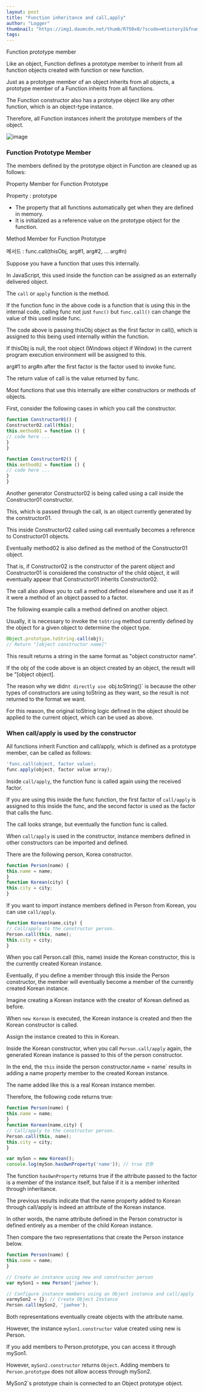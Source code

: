 ```yaml
---
layout: post
title: "Function inheritance and call,apply"
author: "Logger"
thumbnail: "https://img1.daumcdn.net/thumb/R750x0/?scode=mtistory2&fname=https%3A%2F%2Ft1.daumcdn.net%2Fcfile%2Ftistory%2F2776E63B57EB70A22F"
tags: 
---
```



Function prototype member

Like an object, Function defines a prototype member to inherit from all function objects created with function or new function.

Just as a prototype member of an object inherits from all objects, a prototype member of a Function inherits from all functions.

The Function constructor also has a prototype object like any other function, which is an object-type instance.

Therefore, all Function instances inherit the prototype members of the object.

![image](https://t1.daumcdn.net/cfile/tistory/2776E63B57EB70A22F)

### Function Prototype Member

The members defined by the prototype object in Function are cleaned up as follows:

Property Member for Function Prototype

Property : prototype

- The property that all functions automatically get when they are defined in memory.
- It is initialized as a reference value on the prototype object for the function.

Method Member for Function Prototype

메서드 : func.call(thisObj, arg#1, arg#2, ... arg#n)

Suppose you have a function that uses this internally.

In JavaScript, this used inside the function can be assigned as an externally delivered object.

The `call` or `apply` function is the method.

If the function func in the above code is a function that is using this in the internal code, calling func not just `func()` but `func.call()` can change the value of this used inside func.

The code above is passing thisObj object as the first factor in call(), which is assigned to this being used internally within the function.

If thisObj is null, the root object (Windows object if Window) in the current program execution environment will be assigned to this.

arg#1 to arg#n after the first factor is the factor used to invoke func.

The return value of call is the value returned by func.

Most functions that use this internally are either constructors or methods of objects.

First, consider the following cases in which you call the constructor.

```js
function Constructor01() {
Constructor02.call(this);
this.method01 = function () {
// code here ...
}
}

function Constructor02() {
this.method02 = function () {
// code here ...
}
}
```

Another generator Constructor02 is being called using a call inside the Constructor01 constructor.

This, which is passed through the call, is an object currently generated by the constructor01.

This inside Constructor02 called using call eventually becomes a reference to Constructor01 objects.

Eventually method02 is also defined as the method of the Constructor01 object.

That is, if Constructor02 is the constructor of the parent object and Constructor01 is considered the constructor of the child object, it will eventually appear that Constructor01 inherits Constructor02.

The call also allows you to call a method defined elsewhere and use it as if it were a method of an object passed to a factor.

The following example calls a method defined on another object.

Usually, it is necessary to invoke the `toString` method currently defined by the object for a given object to determine the object type.

```js
Object.prototype.toString.call(obj);
// Return "[object constructor name]"
```

This result returns a string in the same format as "object constructor name".

If the obj of the code above is an object created by an object, the result will be "[object object].

The reason why we didn`t directly use `obj.toString()` is because the other types of constructors are using toString as they want, so the result is not returned to the format we want.

For this reason, the original toString logic defined in the object should be applied to the current object, which can be used as above.

### When call/apply is used by the constructor

All functions inherit Function and call/apply, which is defined as a prototype member, can be called as follows:

```js
'func.call(object, factor value);
func.apply(object, factor value array);
```

Inside `call/apply`, the function func is called again using the received factor.

If you are using this inside the func function, the first factor of `call/apply` is assigned to this inside the func, and the second factor is used as the factor that calls the func.

The call looks strange, but eventually the function func is called.

When `call/apply` is used in the constructor, instance members defined in other constructors can be imported and defined.

There are the following person, Korea constructor.

```js
function Person(name) {
this.name = name;
}
function Korean(city) {
this.city = city;
}
```

If you want to import instance members defined in Person from Korean, you can use `call/apply`.

```js
function Korean(name,city) {
// Call/apply to the constructor person.
Person.call(this, name);
this.city = city;
}
```

When you call Person.call (this, name) inside the Korean constructor, this is the currently created Korean instance.

Eventually, if you define a member through this inside the Person constructor, the member will eventually become a member of the currently created Korean instance.

Imagine creating a Korean instance with the creator of Korean defined as before.

When `new Korean` is executed, the Korean instance is created and then the Korean constructor is called.

Assign the instance created to this in Korean.

Inside the Korean constructor, when you call `Person.call/apply` again, the generated Korean instance is passed to this of the person constructor.

In the end, the `this` inside the person constructor.name = name` results in adding a name property member to the created Korean instance.

The name added like this is a real Korean instance member.

Therefore, the following code returns true:

```js
function Person(name) {
this.name = name;
}
function Korean(name,city) {
// Call/apply to the constructor person.
Person.call(this, name);
this.city = city;
}

var mySon = new Korean();
console.log(mySon.hasOwnProperty('name')); // true 반환
```

The function `hasOwnProperty` returns true if the attribute passed to the factor is a member of the instance itself, but false if it is a member inherited through inheritance.

The previous results indicate that the name property added to Korean through call/apply is indeed an attribute of the Korean instance.

In other words, the name attribute defined in the Person constructor is defined entirely as a member of the child Korean instance.

Then compare the two representations that create the Person instance below.

```js
function Person(name) {
this.name = name;
}

// Create an instance using new and constructor person
var mySon1 = new Person('jaehee');

// Configure instance members using an Object instance and call/apply
varmySon2 = {}; // Create Object Instance
Person.call(mySon2, 'jaehee');

```

Both representations eventually create objects with the attribute name.

However, the instance `mySon1.constructor` value created using new is Person.

If you add members to Person.prototype, you can access it through mySon1.

However, `mySon2.constructor` returns `Object`. Adding members to `Person.prototype` does not allow access through mySon2.

MySon2`s prototype chain is connected to an Object prototype object.